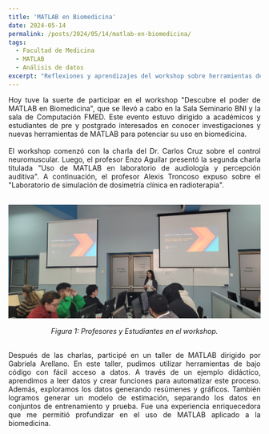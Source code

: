 ```yaml
---
title: 'MATLAB en Biomedicina'
date: 2024-05-14
permalink: /posts/2024/05/14/matlab-en-biomedicina/
tags:
  - Facultad de Medicina
  - MATLAB
  - Análisis de datos
excerpt: "Reflexiones y aprendizajes del workshop sobre herramientas de MATLAB aplicadas a la investigación biomédica, realizado en la Facultad de Medicina de la U. de Chile."
---
```


<div style="text-align: justify;">Hoy tuve la suerte de participar en el workshop "Descubre el poder de MATLAB en Biomedicina", que se llevó a cabo en la Sala Seminario BNI y la sala de Computación FMED. Este evento estuvo dirigido a académicos y estudiantes de pre y postgrado interesados en conocer investigaciones y nuevas herramientas de MATLAB para potenciar su uso en biomedicina.</div>



<br>
<div style="text-align: justify;">El workshop comenzó con la  charla del Dr. Carlos Cruz sobre el control neuromuscular. Luego, el profesor Enzo Aguilar presentó la segunda charla titulada "Uso de MATLAB en laboratorio de audiología y percepción auditiva". A continuación, el profesor Alexis Troncoso expuso sobre el "Laboratorio de simulación de dosimetría clínica en radioterapia".</div>
<br>
<p align="center">
  <p align="center">
  <img src="/files/Matlab_2024.jpeg" alt="Profesores y Estudiantes en el workshop">
</p>
<p align="center">
  <em>Figura 1: Profesores y Estudiantes en el workshop.</em>
</p>
<br>
<div style="text-align: justify;">Después de las charlas, participé en un taller de MATLAB dirigido por Gabriela Arellano. En este taller, pudimos utilizar herramientas de bajo código con fácil acceso a datos. A través de un ejemplo didáctico, aprendimos a leer datos y crear funciones para automatizar este proceso. Además, exploramos los datos generando resúmenes y gráficos. También logramos generar un modelo de estimación, separando los datos en conjuntos de entrenamiento y prueba. Fue una experiencia enriquecedora que me permitió profundizar en el uso de MATLAB aplicado a la biomedicina.</div>
<br>
